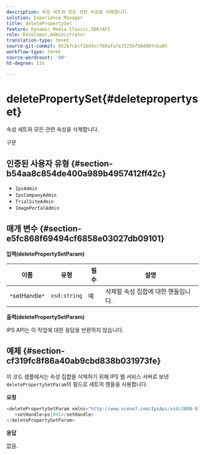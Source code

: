```yaml
---
description: 속성 세트와 모든 관련 속성을 삭제합니다.
solution: Experience Manager
title: deletePropertySet
feature: Dynamic Media Classic,SDK/API
role: Developer,Administrator
translation-type: tm+mt
source-git-commit: 052bfcbcf1bd4ccf60afa7e3325bf58dd07cba85
workflow-type: tm+mt
source-wordcount: '90'
ht-degree: 12%

---
```



# deletePropertySet{#deletepropertyset}

속성 세트와 모든 관련 속성을 삭제합니다.

구문

## 인증된 사용자 유형 {#section-b54aa8c854de400a989b4957412ff42c}

* `IpsAdmin`
* `IpsCompanyAdmin`
* `TrialSiteAdmin`
* `ImagePortalAdmin`

## 매개 변수 {#section-e5fc868f69494cf6858e03027db09101}

**입력(deletePropertySetParam)**

| 이름 | 유형 | 필수 | 설명 |
|---|---|---|---|
| `*`setHandle`*` | `xsd:string` | 예 | 삭제할 속성 집합에 대한 핸들입니다. |

**출력(deletePropertySetParam)**

IPS API는 이 작업에 대한 응답을 반환하지 않습니다.

## 예제 {#section-cf319fc8f86a40ab9cbd838b031973fe}

이 코드 샘플에서는 속성 집합을 삭제하기 위해 IPS 웹 서비스 서버로 보낸 `deletePropertySetParam`의 필드로 세트의 핸들을 사용합니다.

**요청**

```java
<deletePropertySetParam xmlns="http://www.scene7.com/IpsApi/xsd/2008-01-15">
   <setHandle>ps|941</setHandle>
</deletePropertySetParam>
```

**응답**

없음.
